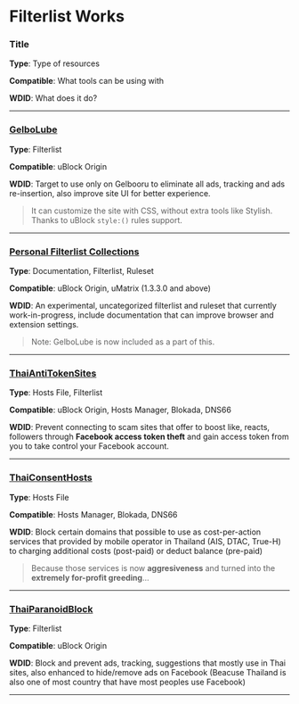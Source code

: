 # Filterlist Works

### Title
**Type**: Type of resources

**Compatible**: What tools can be using with

**WDID**: What does it do?

- - - - - - - - - -
### [GelboLube](https://github.com/kowith337/PersonalFilterListCollection/tree/master/filterlist)
**Type**: Filterlist

**Compatible**: uBlock Origin

**WDID**: Target to use only on Gelbooru to eliminate all ads, tracking and ads re-insertion, also improve site UI for better experience.
> It can customize the site with CSS, without extra tools like Stylish. Thanks to uBlock `style:()` rules support.

- - - - - - - - - -
### [Personal Filterlist Collections](https://github.com/kowith337/PersonalFilterListCollection)
**Type**: Documentation, Filterlist, Ruleset

**Compatible**: uBlock Origin, uMatrix  (1.3.3.0 and above)

**WDID**: An experimental, uncategorized filterlist and ruleset that currently work-in-progress, include documentation that can improve browser and extension settings.
> Note: GelboLube is now included as a part of this.

- - - - - - - - - -
### [ThaiAntiTokenSites](https://github.com/kowith337/ThaiAntiTokenSites)
**Type**: Hosts File, Filterlist

**Compatible**: uBlock Origin, Hosts Manager, Blokada, DNS66

**WDID**: Prevent connecting to scam sites that offer to boost like, reacts, followers through **Facebook access token theft** and gain access token from you to take control your Facebook account.

- - - - - - - - - -
### [ThaiConsentHosts](https://github.com/kowith337/ThaiConsentHosts)
**Type**: Hosts File

**Compatible**: Hosts Manager, Blokada, DNS66

**WDID**: Block certain domains that possible to use as cost-per-action services that provided by mobile operator in Thailand (AIS, DTAC, True-H) to charging additional costs (post-paid) or deduct balance (pre-paid)
> Because those services is now **aggresiveness** and turned into the **extremely for-profit greeding**...

- - - - - - - - - -
### [ThaiParanoidBlock](https://github.com/kowith337/ThaiParanoidBlock)
**Type**: Filterlist

**Compatible**: uBlock Origin

**WDID**: Block and prevent ads, tracking, suggestions that mostly use in Thai sites, also enhanced to hide/remove ads on Facebook (Beacuse Thailand is also one of most country that have most peoples use Facebook)

- - - - - - - - - -